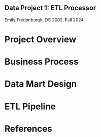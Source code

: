 ## Data Project 1: ETL Processor
Emily Fredenburgh, DS 2002, Fall 2024

# Project Overview

# Business Process

# Data Mart Design

# ETL Pipeline

# References
